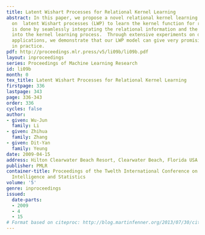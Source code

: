 ```yaml
---
title: Latent Wishart Processes for Relational Kernel Learning
abstract: In this paper, we propose a novel relational kernel learning model based
  on  latent Wishart processes (LWP) to learn the kernel function for relational data.  This
  is done by seamlessly integrating the relational information and the input attributes
  into the kernel learning process.  Through extensive experiments on diverse real-world
  applications, we demonstrate that our LWP model can give very promising performance
  in practice.
pdf: http://proceedings.mlr.press/v5/li09b/li09b.pdf
layout: inproceedings
series: Proceedings of Machine Learning Research
id: li09b
month: 0
tex_title: Latent Wishart Processes for Relational Kernel Learning
firstpage: 336
lastpage: 343
page: 336-343
order: 336
cycles: false
author:
- given: Wu-Jun
  family: Li
- given: Zhihua
  family: Zhang
- given: Dit-Yan
  family: Yeung
date: 2009-04-15
address: Hilton Clearwater Beach Resort, Clearwater Beach, Florida USA
publisher: PMLR
container-title: Proceedings of the Twelth International Conference on Artificial
  Intelligence and Statistics
volume: '5'
genre: inproceedings
issued:
  date-parts:
  - 2009
  - 4
  - 15
# Format based on citeproc: http://blog.martinfenner.org/2013/07/30/citeproc-yaml-for-bibliographies/
---
```

